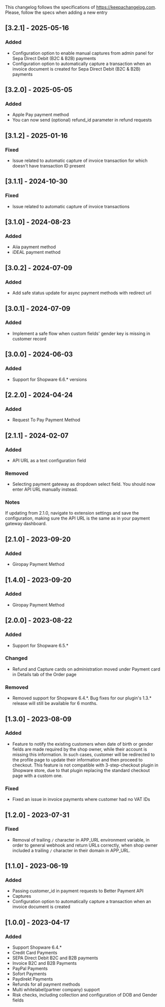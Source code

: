 This changelog follows the specifications of https://keepachangelog.com. Please, follow the specs when adding a new entry

## [3.2.1] - 2025-05-16

### Added
- Configuration option to enable manual captures from admin panel for Sepa Direct Debit (B2C & B2B) payments
- Configuration option to automatically capture a transaction when an invoice document is created for Sepa Direct Debit (B2C & B2B) payments


## [3.2.0] - 2025-05-05

### Added

- Apple Pay payment method
- You can now send (optional) refund_id parameter in refund requests


## [3.1.2] - 2025-01-16

### Fixed

- Issue related to automatic capture of invoice transaction for which doesn't have transaction ID present


## [3.1.1] - 2024-10-30

### Fixed

- Issue related to automatic capture of invoice transactions

## [3.1.0] - 2024-08-23

### Added

- Aiia payment method
- iDEAL payment method


## [3.0.2] - 2024-07-09

### Added

- Add safe status update for async payment methods with redirect url

## [3.0.1] - 2024-07-09

### Added

- Implement a safe flow when custom fields' gender key is missing in customer record

## [3.0.0] - 2024-06-03

### Added

- Support for Shopware 6.6.* versions

## [2.2.0] - 2024-04-24

### Added

- Request To Pay Payment Method

## [2.1.1] - 2024-02-07

### Added

- API URL as a text configuration field

### Removed

- Selecting payment gateway as dropdown select field. You should now enter API URL manually instead.

### Notes

If updating from 2.1.0, navigate to extension settings and save the configuration, making sure the API URL is the same as in your payment gateway dashboard.

## [2.1.0] - 2023-09-20

### Added

- Giropay Payment Method

## [1.4.0] - 2023-09-20

### Added

- Giropay Payment Method

## [2.0.0] - 2023-08-22

### Added

- Support for Shopware 6.5.*

### Changed

- Refund and Capture cards on administration moved under Payment card in Details tab of the Order page

### Removed

- Removed support for Shopware 6.4.\*. Bug fixes for our plugin's 1.3.\* release will still be available for 6 months.

## [1.3.0] - 2023-08-09

### Added

- Feature to notify the existing customers when date of birth or gender fields are made required by the shop owner, while their account is missing this information. In such cases, customer will be redirected to the profile page to update their information and then proceed to checkout. This feature is not compatible with 3-step-checkout plugin in Shopware store, due to that plugin replacing the standard checkout page with a custom one.

### Fixed

- Fixed an issue in invoice payments where customer had no VAT IDs

## [1.2.0] - 2023-07-31

### Fixed

- Removal of trailing `/` character in APP_URL environment variable, in order to general webhook and return URLs correctly, when shop owner included a trailing `/` character in their domain in APP_URL.

## [1.1.0] - 2023-06-19

### Added

- Passing customer_id in payment requests to Better Payment API
- Captures
- Configuration option to automatically capture a transaction when an invoice document is created

## [1.0.0] - 2023-04-17

### Added

- Support Shopware 6.4.*
- Credit Card Payments
- SEPA Direct Debit B2C and B2B payments
- Invoice B2C and B2B Payments
- PayPal Payments
- Sofort Payments
- Paydirekt Payments
- Refunds for all payment methods
- Multi whitelabel(partner company) support
- Risk checks, including collection and configuration of DOB and Gender fields
